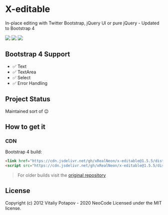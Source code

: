 # X-editable
In-place editing with Twitter Bootstrap, jQuery UI or pure jQuery - Updated to Bootstrap 4

[![](https://data.jsdelivr.com/v1/package/gh/xRealNeon/x-editable/badge)](https://www.jsdelivr.com/package/gh/xRealNeon/x-editable)
[![](https://img.shields.io/badge/Demo-BS4-blue?style=flat-square)](https://xrealneon.github.io/x-editable/demo-bs4.html?c=inline)
[![](https://img.shields.io/badge/Documentation-vitalets-brightgreen?style=flat-square)](https://vitalets.github.io/x-editable/docs.html)

## Bootstrap 4 Support
* ✅ Text
* ✅ TextArea
* ✅ Select
* ✅ Error Handling

## Project Status
Maintained sort of 😉

## How to get it

### CDN
Bootstrap 4 build:
````html
<link href="https://cdn.jsdelivr.net/gh/xRealNeon/x-editable@1.5.5/dist/bootstrap4-editable/css/bootstrap-editable.min.css" rel="stylesheet"/>
<script src="https://cdn.jsdelivr.net/gh/xRealNeon/x-editable@1.5.5/dist/bootstrap4-editable/js/bootstrap-editable.min.js"></script>
````

> For older builds visit the [original repository](https://github.com/vitalets/x-editable#cdn)

## License
Copyright (c) 2012 Vitaliy Potapov - 2020 NeoCode
Licensed under the MIT license.
